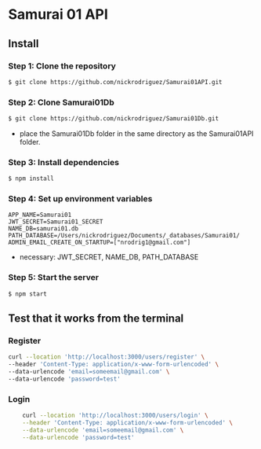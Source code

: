 # Samurai 01 API

## Install

### Step 1: Clone the repository

```bash
$ git clone https://github.com/nickrodriguez/Samurai01API.git
```

### Step 2: Clone Samurai01Db

```bash
$ git clone https://github.com/nickrodriguez/Samurai01Db.git
```

- place the Samurai01Db folder in the same directory as the Samurai01API folder.

### Step 3: Install dependencies

```bash
$ npm install
```

### Step 4: Set up environment variables

```env
APP_NAME=Samurai01
JWT_SECRET=Samurai01_SECRET
NAME_DB=samurai01.db
PATH_DATABASE=/Users/nickrodriguez/Documents/_databases/Samurai01/
ADMIN_EMAIL_CREATE_ON_STARTUP=["nrodrig1@gmail.com"]
```

- necessary: JWT_SECRET, NAME_DB, PATH_DATABASE

### Step 5: Start the server

```bash
$ npm start
```

## Test that it works from the terminal

### Register

```bash
curl --location 'http://localhost:3000/users/register' \
--header 'Content-Type: application/x-www-form-urlencoded' \
--data-urlencode 'email=someemail@gmail.com' \
--data-urlencode 'password=test'
```

### Login

```bash
    curl --location 'http://localhost:3000/users/login' \
    --header 'Content-Type: application/x-www-form-urlencoded' \
    --data-urlencode 'email=someemail@gmail.com' \
    --data-urlencode 'password=test'
```
